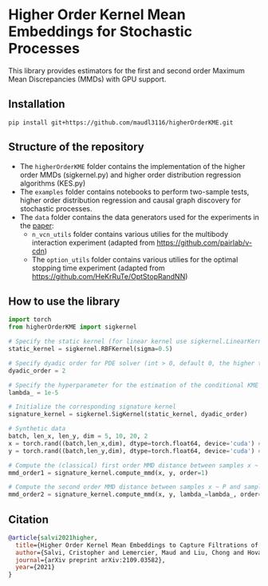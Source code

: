 # Higher Order Kernel Mean Embeddings for Stochastic Processes

This library provides estimators for the first and second order Maximum Mean Discrepancies (MMDs) with GPU support.

## Installation

`pip install git+https://github.com/maudl3116/higherOrderKME.git` 

## Structure of the repository

- The `higherOrderKME` folder contains the implementation of the higher order MMDs (sigkernel.py) and higher order distribution regression algorithms (KES.py)
- The `examples` folder contains notebooks to perform two-sample tests, higher order distribution regression and causal graph discovery for stochastic processes.  
- The `data` folder contains the data generators used for the experiments in the [paper](https://arxiv.org/pdf/2109.03582.pdf): 
  - `n_vcn_utils` folder contains various utilies for the multibody interaction experiment (adapted from https://github.com/pairlab/v-cdn)
  - The `option_utils` folder contains various utilies for the optimal stopping time experiment (adapted from https://github.com/HeKrRuTe/OptStopRandNN)

## How to use the library

```python
import torch
from higherOrderKME import sigkernel

# Specify the static kernel (for linear kernel use sigkernel.LinearKernel())
static_kernel = sigkernel.RBFKernel(sigma=0.5)

# Specify dyadic order for PDE solver (int > 0, default 0, the higher the more accurate but slower)
dyadic_order = 2

# Specify the hyperparameter for the estimation of the conditional KME
lambda_ = 1e-5

# Initialize the corresponding signature kernel
signature_kernel = sigkernel.SigKernel(static_kernel, dyadic_order)

# Synthetic data
batch, len_x, len_y, dim = 5, 10, 20, 2
x = torch.rand((batch,len_x,dim), dtype=torch.float64, device='cuda') # shape (batch,len_x,dim)
y = torch.rand((batch,len_y,dim), dtype=torch.float64, device='cuda') # shape (batch,len_y,dim)

# Compute the (classical) first order MMD distance between samples x ~ P and samples y ~ Q, where P,Q are two distributions on path space
mmd_order1 = signature_kernel.compute_mmd(x, y, order=1)

# Compute the second order MMD distance between samples x ~ P and samples y ~ Q, where P,Q are two distributions on path space
mmd_order2 = signature_kernel.compute_mmd(x, y, lambda_=lambda_, order=2)
```

## Citation

```bibtex
@article{salvi2021higher,
  title={Higher Order Kernel Mean Embeddings to Capture Filtrations of Stochastic Processes},
  author={Salvi, Cristopher and Lemercier, Maud and Liu, Chong and Hovarth, Blanka and Damoulas, Theodoros and Lyons, Terry},
  journal={arXiv preprint arXiv:2109.03582},
  year={2021}
}
```

<!-- 
-->

